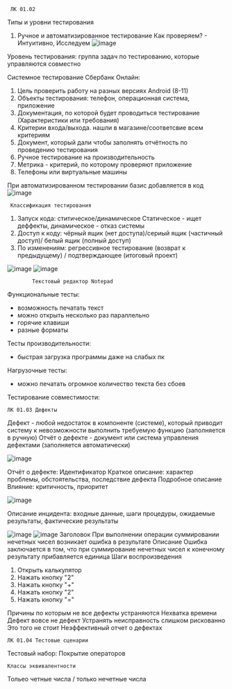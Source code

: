      ЛК 01.02
   Типы и уровни тестирования
1. Ручное и автоматизированное тестирование
Как проверяем? - Интуитивно, Исследуем
![image](https://user-images.githubusercontent.com/97594112/215049794-d181669e-35a7-4899-907c-97d0c6981ec0.png)

Уровень тестирования: группа задач по тестированию, которые управляются совместно

Системное тестирование Сбербанк Онлайн:
1. Цель проверить работу на разных версиях Android (8-11)
2. Объекты тестирования: телефон, операционная система, приложение
3. Документация, по которой будет проводиться тестирование (Характеристики или требования)
4. Критерии входа/выхода. нашли в магазине/соответсвие всем критериям
5. Документ, который дали чтобы заполнять отчётность по проведению тестирования
6. Ручное тестирование на производительность
7. Метрика - критерий, по которому проверяют приложение
8. Телефоны или виртуальные машины


При автоматизированном тестировании базис добавляется в код
![image](https://user-images.githubusercontent.com/97594112/215056683-59d210e4-f62a-40de-9231-7a13d9ac9285.png)

     Классификация тестирования
1. Запуск кода: ститическое/динамическое
Статическое - ищет деффекты, динамическое - отказ системы
2. Доступ к коду: чёрный ящик (нет доступа)/сериый ящик (частичный доступ)/ белый ящик (полный доступ)
3. По изменениям: регрессивное тестирование (возврат к предыдущему) / подтверждающее (итоговый проект) 

![image](https://user-images.githubusercontent.com/97594112/215058259-6982aee7-0f2b-4314-a6e2-74cd19bf0157.png)
![image](https://user-images.githubusercontent.com/97594112/215060968-0235edcc-c11c-4085-8ec4-1b9c803c51e9.png)

			Текстовый редактор Notepad
Функциональные тесты: 
- возможность печатать текст
- можно открыть несколько раз параллельно
- горячие клавиши
- разные форматы

Тесты производительности:
- быстрая загрузка программы даже на слабых пк

Нагрузочные тесты:
- можно печатать огромное количество текста без сбоев

Тестирование совместимости:



	ЛК 01.03 Дефекты
Дефект - любой недостаток в компоненте (системе), который приводит систему к невозможности выполнить требуемую функцию (заполняется в ручную)
Отчёт о дефекте - документ или система управления дефектами (заполняется автоматически)

![image](https://user-images.githubusercontent.com/97594112/216567074-ce0a15d9-18ce-4d79-a5e5-91ce8109ee36.png)

Отчёт о дефекте:
Идентификатор
Краткое описание: характер проблемы, обстоятельства, последствие дефекта
Подробное описание
Влияние: критичность, приоритет

![image](https://user-images.githubusercontent.com/97594112/216569711-21ffa1f5-af58-4490-ae58-3208f2a25b2c.png)

Описание инцидента: входные данные, шаги процедуры, ожидаемые результаты, фактические результаты

![image](https://user-images.githubusercontent.com/97594452/216571430-a90b98a0-6013-4401-a66f-e5028191494a.png)
![image](https://user-images.githubusercontent.com/97594452/216571751-68799922-aaee-48d7-b438-08e3e0089811.png)
Заголовок
При выполнении операции суммировании нечетных чисел возникает ошибка в результате
Описание
Ошибка заключается в том, что при суммирование нечетных чисел к конечному результату прибавляется единица
Шаги воспроизведения
1. Открыть калькулятор
2. Нажать кнопку "2"
3. Нажать кнопку "+"
4. Нажать кнопку "2"
5. Нажать кнопку "="

Причины по которым не все дефекты устраняются
Нехватка времени
Дефект вовсе не дефект
Устранять неисправность слишком рискованно
Это того не стоит
Неэффективный отчет о дефектах


	ЛК 01.04 Тестовые сценарии
Тестовый набор:
Покрытие операторов

	Классы эквивалентности
Тольео четные числа / только нечетные числа













